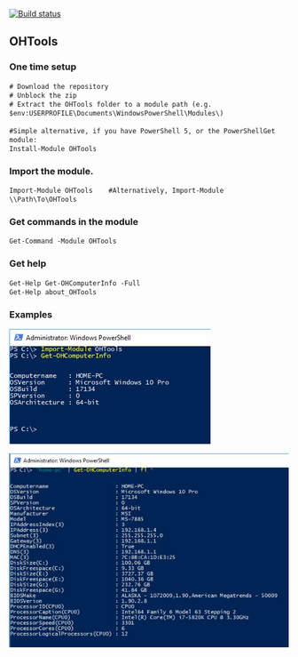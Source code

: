 [![Build status](https://ci.appveyor.com/api/projects/status/aonepjox78v7xhff?svg=true)](https://ci.appveyor.com/project/ozthe2/ohtools)

## OHTools

### One time setup
    # Download the repository
    # Unblock the zip
    # Extract the OHTools folder to a module path (e.g. $env:USERPROFILE\Documents\WindowsPowerShell\Modules\)

    #Simple alternative, if you have PowerShell 5, or the PowerShellGet module:
    Install-Module OHTools

### Import the module.
    Import-Module OHTools    #Alternatively, Import-Module \\Path\To\OHTools

### Get commands in the module
    Get-Command -Module OHTools

### Get help
    Get-Help Get-OHComputerInfo -Full
    Get-Help about_OHTools


### Examples

![Get Comp info](/Media/Get-OHComputerInfo.png)




![Get Comp info all](/Media/Get-OHComputerInfoDetail.png)

